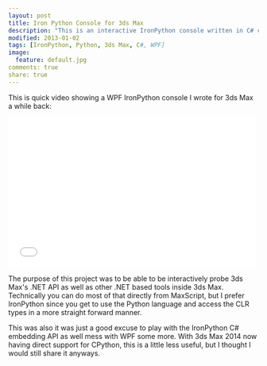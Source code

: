 ```yaml
---
layout: post
title: Iron Python Console for 3ds Max
description: "This is an interactive IronPython console written in C# connected to 3ds Max's .NET API"
modified: 2013-01-02
tags: [IronPython, Python, 3ds Max, C#, WPF]
image:
  feature: default.jpg
comments: true
share: true
---
```


This is quick video showing a WPF IronPython console I wrote for 3ds Max a while back:

<iframe src="//player.vimeo.com/video/83206128?title=0&amp;byline=0&amp;portrait=0&amp;color=c9ff23" width="500" height="302" frameborder="0" webkitallowfullscreen mozallowfullscreen allowfullscreen></iframe>

The purpose of this project was to be able to be interactively probe 3ds Max's .NET API as well as other .NET based tools inside 3ds Max. Technically you can do most of that directly from MaxScript, but I prefer IronPython since you get to use the Python language and access the CLR types in a more straight forward manner.

This was also it was just a good excuse to play with the IronPython C# embedding API as well mess with WPF some more. With 3ds Max 2014 now having direct support for CPython, this is a little less useful, but I thought I would still share it anyways.
